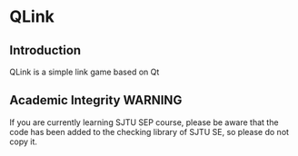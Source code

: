 # QLink
## Introduction
QLink is a simple link game based on Qt
## Academic Integrity WARNING
If you are currently learning SJTU SEP course, please be aware that the code has been added to the checking library of SJTU SE, so please do not copy it.
